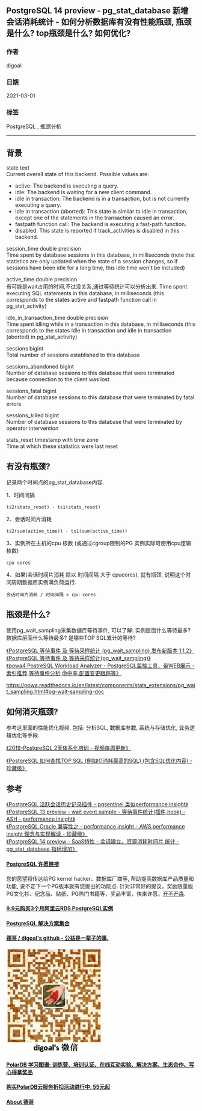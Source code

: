 ## PostgreSQL 14 preview - pg_stat_database 新增会话消耗统计 - 如何分析数据库有没有性能瓶颈, 瓶颈是什么? top瓶颈是什么? 如何优化?     
  
### 作者  
digoal  
  
### 日期  
2021-03-01   
  
### 标签  
PostgreSQL , 瓶颈分析    
  
----  
  
## 背景  
state text  
Current overall state of this backend. Possible values are:  
- active: The backend is executing a query.  
- idle: The backend is waiting for a new client command.  
- idle in transaction: The backend is in a transaction, but is not currently executing a query.  
- idle in transaction (aborted): This state is similar to idle in transaction, except one of the statements in the transaction caused an error.  
- fastpath function call: The backend is executing a fast-path function.  
- disabled: This state is reported if track_activities is disabled in this backend.  
  
session_time double precision  
Time spent by database sessions in this database, in milliseconds (note that statistics are only updated when the state of a session changes, so if sessions have been idle for a long time, this idle time won't be included)  
  
active_time double precision  
有可能是wait占用的时间,不过没关系,通过等待统计可以分析出来. Time spent executing SQL statements in this database, in milliseconds (this corresponds to the states active and fastpath function call in pg_stat_activity)  
  
idle_in_transaction_time double precision  
Time spent idling while in a transaction in this database, in milliseconds (this corresponds to the states idle in transaction and idle in transaction (aborted) in pg_stat_activity)  
  
sessions bigint  
Total number of sessions established to this database  
  
sessions_abandoned bigint  
Number of database sessions to this database that were terminated because connection to the client was lost  
  
sessions_fatal bigint  
Number of database sessions to this database that were terminated by fatal errors  
  
sessions_killed bigint  
Number of database sessions to this database that were terminated by operator intervention  
  
stats_reset timestamp with time zone  
Time at which these statistics were last reset  
  
## 有没有瓶颈?  
记录两个时间点的pg_stat_database内容.  
  
1、时间间隔  
  
```  
ts2(stats_reset) - ts1(stats_reset)  
```  
  
2、会话时间片消耗  
  
```  
ts2(sum(active_time)) - ts1(sum(active_time))  
```  
  
3、实例所在主机的cpu 核数 (或通过cgroup限制的PG 实例实际可使用cpu逻辑核数)  
  
```  
cpu cores  
```  
  
4、如果(会话时间片消耗 除以 时间间隔 大于 cpucores), 就有瓶颈, 说明这个时间周期数据库实例满负荷运行.    
  
```  
会话时间片消耗 / 时间间隔 > cpu cores  
```  
  
## 瓶颈是什么?   
使用pg_wait_sampling采集数据库等待事件, 可以了解: 实例层面什么等待最多? 数据库层面什么等待最多? 是哪些TOP SQL累计的等待?  
  
[《PostgreSQL 等待事件 及 等待采样统计 (pg_wait_sampling) 发布新版本 1.1.2》](../202011/20201115_05.md)    
[《PostgreSQL 等待事件 及 等待采样统计(pg_wait_sampling)》](../201610/20161006_01.md)    
[《powa4 PostreSQL Workload Analyzer - PostgreSQL监控工具、带WEB展示 - 索引推荐,等待事件分析,命中率,配置变更跟踪等》](../201905/20190520_01.md)    
  
https://powa.readthedocs.io/en/latest/components/stats_extensions/pg_wait_sampling.html#pg-wait-sampling-doc  
  
  
## 如何消灭瓶颈?   
参考这里面的性能优化视频. 包括: 分析SQL, 数据库参数, 系统与存储优化, 业务逻辑优化等手段.    
  
[《2019-PostgreSQL 2天体系化培训 - 视频每周更新》](../201901/20190105_01.md)    
  
[《PostgreSQL 如何查找TOP SQL (例如IO消耗最高的SQL) (包含SQL优化内容) - 珍藏级》](../201704/20170424_06.md)     
  
  
## 参考  
[《PostgreSQL 活跃会话历史记录插件 - pgsentinel 类似performance insight》](../202003/20200324_25.md)    
[《PostgreSQL 13 preview - wait event sample - 等待事件统计(插件,hook) - ASH - performance insight》](../202001/20200101_01.md)    
[《PostgreSQL Oracle 兼容性之 - performance insight - AWS performance insight 理念与实现解读 - 珍藏级》](../201901/20190125_02.md)    
[《PostgreSQL 14 preview - SaaS特性 - 会话建立、资源消耗时间片 统计 - pg_stat_database 指标增加》](../202101/20210118_01.md)    
  
  
  
  
#### [PostgreSQL 许愿链接](https://github.com/digoal/blog/issues/76 "269ac3d1c492e938c0191101c7238216")
您的愿望将传达给PG kernel hacker、数据库厂商等, 帮助提高数据库产品质量和功能, 说不定下一个PG版本就有您提出的功能点. 针对非常好的提议，奖励限量版PG文化衫、纪念品、贴纸、PG热门书籍等，奖品丰富，快来许愿。[开不开森](https://github.com/digoal/blog/issues/76 "269ac3d1c492e938c0191101c7238216").  
  
  
#### [9.9元购买3个月阿里云RDS PostgreSQL实例](https://www.aliyun.com/database/postgresqlactivity "57258f76c37864c6e6d23383d05714ea")
  
  
#### [PostgreSQL 解决方案集合](https://yq.aliyun.com/topic/118 "40cff096e9ed7122c512b35d8561d9c8")
  
  
#### [德哥 / digoal's github - 公益是一辈子的事.](https://github.com/digoal/blog/blob/master/README.md "22709685feb7cab07d30f30387f0a9ae")
  
  
![digoal's wechat](../pic/digoal_weixin.jpg "f7ad92eeba24523fd47a6e1a0e691b59")
  
  
#### [PolarDB 学习图谱: 训练营、培训认证、在线互动实验、解决方案、生态合作、写心得拿奖品](https://www.aliyun.com/database/openpolardb/activity "8642f60e04ed0c814bf9cb9677976bd4")
  
  
#### [购买PolarDB云服务折扣活动进行中, 55元起](https://www.aliyun.com/activity/new/polardb-yunparter?userCode=bsb3t4al "e0495c413bedacabb75ff1e880be465a")
  
  
#### [About 德哥](https://github.com/digoal/blog/blob/master/me/readme.md "a37735981e7704886ffd590565582dd0")
  
